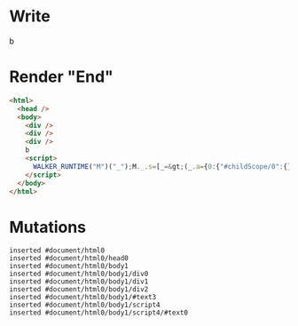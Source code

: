 # Write
  <div></div><div></div><div></div>b<script>WALKER_RUNTIME("M")("_");M._.s=[_=>(_.a={0:{"#childScope/0":{},"#childScope/1":{},"#childScope/2":{}}})];M._.d=1</script>


# Render "End"
```html
<html>
  <head />
  <body>
    <div />
    <div />
    <div />
    b
    <script>
      WALKER_RUNTIME("M")("_");M._.s=[_=&gt;(_.a={0:{"#childScope/0":{},"#childScope/1":{},"#childScope/2":{}}})];M._.d=1
    </script>
  </body>
</html>
```

# Mutations
```
inserted #document/html0
inserted #document/html0/head0
inserted #document/html0/body1
inserted #document/html0/body1/div0
inserted #document/html0/body1/div1
inserted #document/html0/body1/div2
inserted #document/html0/body1/#text3
inserted #document/html0/body1/script4
inserted #document/html0/body1/script4/#text0
```